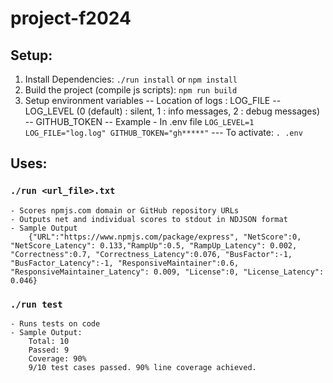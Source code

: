 # project-f2024

## Setup:
1. Install Dependencies: `./run install` or `npm install`
2. Build the project (compile js scripts): `npm run build`
3. Setup environment variables
    -- Location of logs : LOG_FILE
    -- LOG_LEVEL (0 (default) : silent, 1 : info messages, 2 : debug messages)
    -- GITHUB_TOKEN
    -- Example - In .env file
    `LOG_LEVEL=1
    LOG_FILE="log.log"
    GITHUB_TOKEN="gh*****"`
        --- To activate: `. .env`

## Uses:
### `./run <url_file>.txt`
    - Scores npmjs.com domain or GitHub repository URLs
    - Outputs net and individual scores to stdout in NDJSON format
    - Sample Output
        {"URL":"https://www.npmjs.com/package/express", "NetScore":0, "NetScore_Latency": 0.133,"RampUp":0.5, "RampUp_Latency": 0.002, "Correctness":0.7, "Correctness_Latency":0.076, "BusFactor":-1, "BusFactor_Latency":-1, "ResponsiveMaintainer":0.6, "ResponsiveMaintainer_Latency": 0.009, "License":0, "License_Latency": 0.046}
### `./run test`
    - Runs tests on code
    - Sample Output:
        Total: 10
        Passed: 9
        Coverage: 90%
        9/10 test cases passed. 90% line coverage achieved.